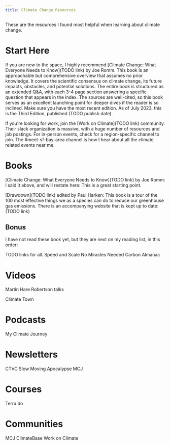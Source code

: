 ```yaml
---
title: Climate Change Resources
---
```


These are the resources I found most helpful when learning about climate
change.

# Start Here

If you are new to the space, I highly recommend [Climate Change: What Everyone
Needs to Know](TODO link) by Joe Romm.
This book is an approachable but comprehensive overview that assumes no prior
knowledge.
It covers the scientific consensus on climate change, its future impacts,
obstacles, and potential solutions.
The entire book is structured as an extended Q&A, with each 3-4 page section
answering a specific question that appears in the index.
The sources are well-cited, so this book serves as an excellent launching point
for deeper dives if the reader is so inclined.
Make sure you have the most recent edition.
As of July 2023, this is the Third Edition, published (TODO publish date).

If you're looking for work, join the [Work on Climate](TODO link) community.
Their slack organization is massive, with a huge number of resources and job
postings.
For in-person events, check for a region-specific channel to join.
The #meet-sf-bay-area channel is how I hear about all the climate related
events near me.

# Books

[Climate Change: What Everyone Needs to Know](TODO link) by Joe Romm:
I said it above, and will restate here: This is a great starting point.

[Drawdown](TODO link) edited by Paul Harken:
This book is a tour of the 100 most effective things we as a species can do to
reduce our greenhouse gas emissions. There is an accompanying website that is
kept up to date: (TODO link)

## Bonus

I have not read these book yet, but they are next on my reading list, in this
order:

TODO links for all.
Speed and Scale
No Miracles Needed
Carbon Almanac

# Videos

Martin Hare Robertson talks

Climate Town

# Podcasts

My Climate Journey

# Newsletters

CTVC
Slow Moving Apocalypse
MCJ

# Courses

Terra.do

# Communities

MCJ
ClimateBase
Work on Climate


